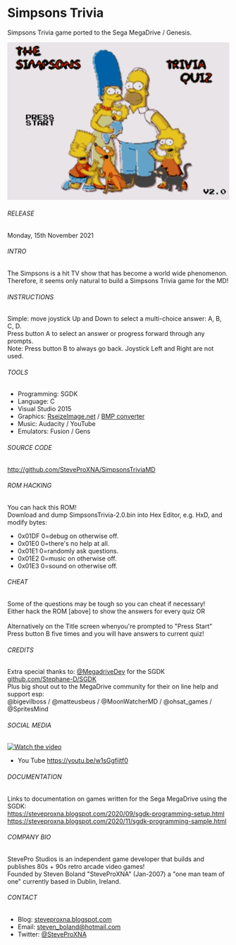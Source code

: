 # Simpsons Trivia
Simpsons Trivia game ported to the Sega MegaDrive / Genesis.

![Simpsons Trivia](https://github.com/SteveProXNA/SimpsonsTriviaMD/blob/main/img/CoverImage.png)

###### RELEASE
Monday, 15th November 2021

###### INTRO
The Simpsons is a hit TV show that has become a world wide phenomenon.
<br />
Therefore, it seems only natural to build a Simpsons Trivia game for the MD!

###### INSTRUCTIONS
Simple: move joystick Up and Down to select a multi-choice answer: A, B, C, D.
<br />
Press button A to select an answer or progress forward through any prompts.
<br />
Note: Press button B to always go back.  Joystick Left and Right are not used.

###### TOOLS
- Programming:	SGDK
- Language:		C
- Visual Studio 2015
- Graphics:		[RseizeImage.net](https://resizeimage.net) / [BMP converter](https://online-converting.com/image/convert2bmp)
- Music:		Audacity / YouTube
- Emulators:	Fusion / Gens

###### SOURCE CODE
http://github.com/SteveProXNA/SimpsonsTriviaMD

###### ROM HACKING
You can hack this ROM!  
Download and dump SimpsonsTrivia-2.0.bin into Hex Editor, e.g. HxD, and modify bytes:
- 0x01DF	0=debug on otherwise off.
- 0x01E0	0=there's no help at all.
- 0x01E1	0=randomly ask questions.
- 0x01E2	0=music on otherwise off.
- 0x01E3	0=sound on otherwise off.

###### CHEAT
Some of the questions may be tough so you can cheat if necessary!
<br />
Either hack the ROM [above] to show the answers for every quiz OR
<br />
<br />
Alternatively on the Title screen whenyou're prompted to "Press Start"
<br />
Press button B five times and you will have answers to current quiz!

###### CREDITS
Extra special thanks to: [@MegadriveDev](https://twitter.com/MegadriveDev) for the SGDK  [github.com/Stephane-D/SGDK](https://github.com/Stephane-D/SGDK)
<br />
Plus big shout out to the MegaDrive community for their on line help and support esp:
<br />
@bigevilboss / @matteusbeus / @MoonWatcherMD / @ohsat_games / @SpritesMind

###### SOCIAL MEDIA
[![Watch the video](https://i9.ytimg.com/vi/HbVpgp_vRAQ/mq2.jpg?sqp=CITNvv4F&rs=AOn4CLDrR35ssjjvgRFA-kUFocHlcIPe6g)](https://youtu.be/w1sGgfijtf0)
- You Tube https://youtu.be/w1sGgfijtf0

###### DOCUMENTATION
Links to documentation on games written for the Sega MegaDrive using the SGDK:
<br />
https://steveproxna.blogspot.com/2020/09/sgdk-programming-setup.html
<br />
https://steveproxna.blogspot.com/2020/11/sgdk-programming-sample.html

###### COMPANY BIO
StevePro Studios is an independent game developer that builds and publishes 80s + 90s retro arcade video games!
<br />
Founded by Steven Boland "SteveProXNA" (Jan-2007) a "one man team of one" currently based in Dublin, Ireland.

###### CONTACT
- Blog:		[steveproxna.blogspot.com](https://steveproxna.blogspot.com)
- Email:	[steven_boland@hotmail.com](mailto:steven_boland@hotmail.com)
- Twitter:	[@SteveProXNA](http://twitter.com/SteveProXNA)